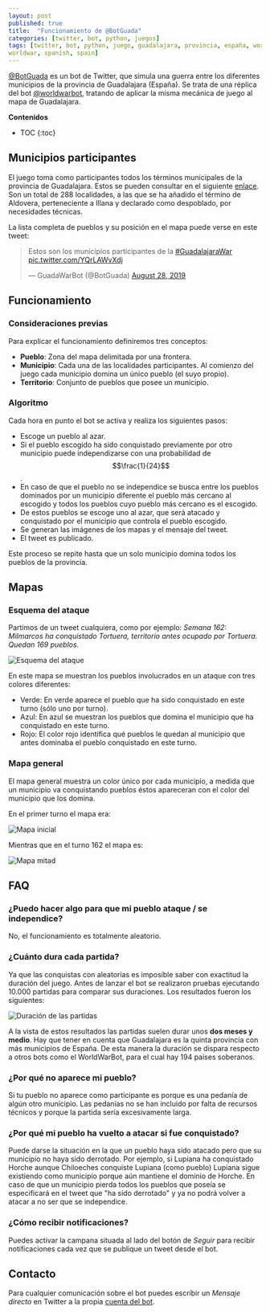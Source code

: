 ```yaml
---
layout: post
published: true
title:  "Funcionamiento de @BotGuada"
categories: [twitter, bot, python, juegos]
tags: [twitter, bot, python, juego, guadalajara, provincia, españa, worldwarbot,
worldwar, spanish, spain]
---
```


[@BotGuada][1] es un bot de Twitter, que simula una guerra entre los diferentes municipios de la provincia de Guadalajara (España). Se trata de una réplica del bot [@worldwarbot][2], tratando de aplicar la misma mecánica de juego al mapa de Guadalajara.

**Contenidos**
* TOC
{:toc}

## Municipios participantes

El juego toma como participantes todos los términos municipales de la provincia de Guadalajara. Estos se pueden consultar en el siguiente [enlace][3]. Son un total de 288 localidades, a las que se ha añadido el término de Aldovera, perteneciente a Illana y declarado como despoblado, por necesidades técnicas.

La lista completa de pueblos y su posición en el mapa puede verse en este tweet:

<blockquote class="twitter-tweet"><p lang="es" dir="ltr">Estos son los municipios participantes de la <a href="https://twitter.com/hashtag/GuadalajaraWar?src=hash&amp;ref_src=twsrc%5Etfw">#GuadalajaraWar</a> <a href="https://t.co/YQrLAWvXdj">pic.twitter.com/YQrLAWvXdj</a></p>&mdash; GuadaWarBot (@BotGuada) <a href="https://twitter.com/BotGuada/status/1166799318793302016?ref_src=twsrc%5Etfw">August 28, 2019</a></blockquote> <script async src="https://platform.twitter.com/widgets.js" charset="utf-8"></script>

## Funcionamiento

### Consideraciones previas

Para explicar el funcionamiento definiremos tres conceptos:

* **Pueblo**: Zona del mapa delimitada por una frontera.
* **Municipio**: Cada una de las localidades participantes. Al comienzo del juego cada municipio domina un único pueblo (el suyo propio).
* **Territorio**: Conjunto de pueblos que posee un municipio.

### Algoritmo

Cada hora en punto el bot se activa y realiza los siguientes pasos:

* Escoge un pueblo al azar.
* Si el pueblo escogido ha sido conquistado previamente por otro municipio puede independizarse con una probabilidad de $$\frac{1}{24}$$.
* En caso de que el pueblo no se independice se busca entre los pueblos dominados por un municipio diferente el pueblo más cercano al escogido y todos los pueblos cuyo pueblo más cercano es el escogido.
* De estos pueblos se escoge uno al azar, que será atacado y conquistado por el municipio que controla el pueblo escogido.
* Se generan las imágenes de los mapas y el mensaje del tweet.
* El tweet es publicado.

Este proceso se repite hasta que un solo municipio domina todos los pueblos de la provincia.

## Mapas

### Esquema del ataque

Partimos de un tweet cualquiera, como por ejemplo: *Semana 162: Milmarcos ha conquistado Tortuera, territorio antes ocupado por Tortuera. Quedan 169 pueblos.*

![Esquema del ataque](/assets/GuadaBot-Funcionamiento/esquema.png)

En este mapa se muestran los pueblos involucrados en un ataque con tres colores diferentes:

* Verde: En verde aparece el pueblo que ha sido conquistado en este turno (sólo uno por turno).
* Azul: En azul se muestran los pueblos que domina el municipio que ha conquistado en este turno.
* Rojo: El color rojo identifica qué pueblos le quedan al municipio que antes dominaba el pueblo conquistado en este turno.

### Mapa general

El mapa general muestra un color único por cada municipio, a medida que un municipio va conquistando pueblos éstos apareceran con el color del municipio que los domina.

En el primer turno el mapa era:

![Mapa inicial](/assets/GuadaBot-Funcionamiento/inicial.png)

Mientras que en el turno 162 el mapa es:

![Mapa mitad](/assets/GuadaBot-Funcionamiento/general.png)

## FAQ

### ¿Puedo hacer algo para que mi pueblo ataque / se independice?

No, el funcionamiento es totalmente aleatorio.

### ¿Cuánto dura cada partida?

Ya que las conquistas con aleatorias es imposible saber con exactitud la duración del juego. Antes de lanzar el bot se realizaron pruebas ejecutando 10.000 partidas para comparar sus duraciones. Los resultados fueron los siguientes:

![Duración de las partidas](/assets/GuadaBot-Funcionamiento/stats.jpeg)

A la vista de estos resultados las partidas suelen durar unos **dos meses y medio**. Hay que tener en cuenta que Guadalajara es la quinta provincia con más municipios de España. De esta manera la duración se dispara respecto a otros bots como el WorldWarBot, para el cual hay 194 países soberanos.

### ¿Por qué no aparece mi pueblo?

Si tu pueblo no aparece como participante es porque es una pedanía de algún otro municipio. Las pedanías no se han incluido por falta de recursos técnicos y porque la partida sería excesivamente larga.

### ¿Por qué mi pueblo ha vuelto a atacar si fue conquistado?

Puede darse la situación en la que un pueblo haya sido atacado pero que su municipio no haya sido derrotado. Por ejemplo, si Lupiana ha conquistado Horche aunque Chiloeches conquiste Lupiana (como pueblo) Lupiana sigue existiendo como municipio porque aún mantiene el dominio de Horche. En caso de que un municipio pierda todos los pueblos que poseía se especificará en el tweet que "ha sido derrotado" y ya no podrá volver a atacar a no ser que se independice.

### ¿Cómo recibir notificaciones?

Puedes activar la campana situada al lado del botón de *Seguir* para recibir notificaciones cada vez que se publique un tweet desde el bot.

## Contacto

Para cualquier comunicación sobre el bot puedes escribir un *Mensaje directo* en Twitter a la propia [cuenta del bot][1].

[1]: https://twitter.com/BotGuada
[2]: https://worldwarbot.com/bots/
[3]: https://es.wikipedia.org/wiki/Anexo:Municipios_de_la_provincia_de_Guadalajara
